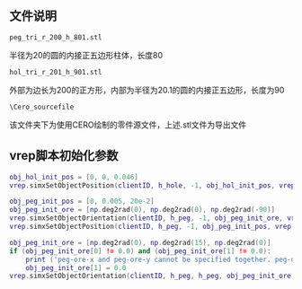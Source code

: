 ## 文件说明

```peg_tri_r_200_h_801.stl```

半径为20的圆的内接正五边形柱体，长度80

```hol_tri_r_201_h_901.stl```

外部为边长为200的正方形，内部为半径为20.1的圆的内接正五边形，长度为90

```\Cero_sourcefile```

该文件夹下为使用CERO绘制的零件源文件，上述.stl文件为导出文件



## vrep脚本初始化参数

```lua
obj_hol_init_pos = [0, 0, 0.046]
vrep.simxSetObjectPosition(clientID, h_hole, -1, obj_hol_init_pos, vrep.simx_opmode_blocking)

obj_peg_init_pos = [0, 0.005, 20e-2]
obj_peg_init_ore = [np.deg2rad(0), np.deg2rad(0), np.deg2rad(-90)]
vrep.simxSetObjectOrientation(clientID, h_peg, -1, obj_peg_init_ore, vrep.simx_opmode_blocking)
vrep.simxSetObjectPosition(clientID, h_peg, -1, obj_peg_init_pos, vrep.simx_opmode_blocking)

obj_peg_init_ore = [np.deg2rad(0), np.deg2rad(15), np.deg2rad(0)]
if (obj_peg_init_ore[0] != 0.0) and (obj_peg_init_ore[1] != 0.0):
    print ('peg-ore-x and peg-ore-y cannot be specified together. peg-ore-y will be omitted.')
    obj_peg_init_ore[1] = 0.0
vrep.simxSetObjectOrientation(clientID, h_peg, h_peg, obj_peg_init_ore, vrep.simx_opmode_blocking)
```





